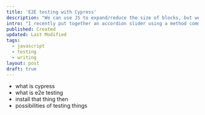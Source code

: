 ```yaml
---
title: 'E2E testing with Cypress'
description: "We can use JS to expand/reduce the size of blocks, but we can also use the grid to our advantage"
intro: "I recently put together an accordion slider using a method commonly used from AlpineJS. Having recently found that you can animate grid columns, I rethought my approach here."
published: Created
updated: Last Modified
tags:
  - javascript
  - testing
  - writing
layout: post
draft: true
---
```


- what is cypress
- what is e2e testing
- install that thing then
- possibilities of testing things
